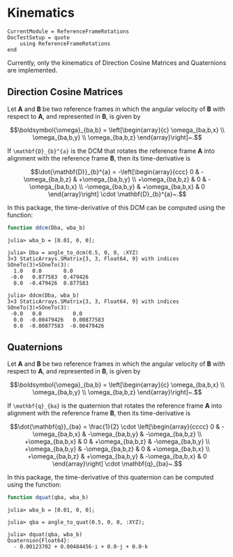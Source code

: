 Kinematics
==========

```@meta
CurrentModule = ReferenceFrameRotations
DocTestSetup = quote
    using ReferenceFrameRotations
end
```

Currently, only the kinematics of Direction Cosine Matrices and Quaternions are
implemented.

## Direction Cosine Matrices

Let **A** and **B** be two reference frames in which the angular velocity of
**B** with respect to **A**, and represented in **B**, is given by

```math
\boldsymbol{\omega}_{ba,b} = \left[\begin{array}{c}
    \omega_{ba,b,x} \\
    \omega_{ba,b,y} \\
    \omega_{ba,b,z}
\end{array}\right]~.
```

If ``\mathbf{D}_{b}^{a}`` is the DCM that rotates
the reference frame **A** into alignment with the reference frame **B**, then
its time-derivative is

```math
\dot{\mathbf{D}}_{b}^{a} = -\left[\begin{array}{ccc}
           0         & -\omega_{ba,b,z} & +\omega_{ba,b,y} \\
    +\omega_{ba,b,z} &        0         & -\omega_{ba,b,x} \\
    -\omega_{ba,b,y} & +\omega_{ba,b,x} &        0
\end{array}\right] \cdot \mathbf{D}_{b}^{a}~.
```

In this package, the time-derivative of this DCM can be computed using the
function:

```julia
function ddcm(Dba, wba_b)
```

```jldoctest
julia> wba_b = [0.01, 0, 0];

julia> Dba = angle_to_dcm(0.5, 0, 0, :XYZ)
3×3 StaticArrays.SMatrix{3, 3, Float64, 9} with indices SOneTo(3)×SOneTo(3):
  1.0   0.0       0.0
 -0.0   0.877583  0.479426
  0.0  -0.479426  0.877583

julia> ddcm(Dba, wba_b)
3×3 StaticArrays.SMatrix{3, 3, Float64, 9} with indices SOneTo(3)×SOneTo(3):
 -0.0   0.0          0.0
  0.0  -0.00479426   0.00877583
  0.0  -0.00877583  -0.00479426
```

## Quaternions

Let **A** and **B** be two reference frames in which the angular velocity of
**B** with respect to **A**, and represented in **B**, is given by

```math
\boldsymbol{\omega}_{ba,b} = \left[\begin{array}{c}
    \omega_{ba,b,x} \\
    \omega_{ba,b,y} \\
    \omega_{ba,b,z}
\end{array}\right]~.
```

If ``\mathbf{q}_{ba}`` is the quaternion that rotates the reference frame **A**
into alignment with the reference frame **B**, then its time-derivative is

```math
\dot{\mathbf{q}}_{ba} = \frac{1}{2} \cdot \left[\begin{array}{cccc}
           0         &  -\omega_{ba,b,x} &  -\omega_{ba,b,y} & -\omega_{ba,b,z} \\
    +\omega_{ba,b,x} &         0         &  +\omega_{ba,b,z} & -\omega_{ba,b,y} \\
    +\omega_{ba,b,y} &  -\omega_{ba,b,z} &         0         & +\omega_{ba,b,x} \\
    +\omega_{ba,b,z} &  +\omega_{ba,b,y} &  -\omega_{ba,b,x} &        0
\end{array}\right] \cdot \mathbf{q}_{ba}~.
```

In this package, the time-derivative of this quaternion can be computed using
the function:

```julia
function dquat(qba, wba_b)
```

```jldoctest
julia> wba_b = [0.01, 0, 0];

julia> qba = angle_to_quat(0.5, 0, 0, :XYZ);

julia> dquat(qba, wba_b)
Quaternion{Float64}:
  - 0.00123702 + 0.00484456⋅i + 0.0⋅j + 0.0⋅k
```
